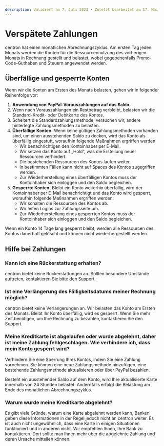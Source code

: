 ```yaml
---
description: Validiert am 7. Juli 2023 • Zuletzt bearbeitet am 17. Mai 2024
---
```


# Verspätete Zahlungen

centron hat einen monatlichen Abrechnungszyklus. Am ersten Tag jeden Monats werden die Konten für die Ressourcennutzung des vorherigen Monats in Rechnung gestellt und belastet, wobei gegebenenfalls Promo-Code-Guthaben und Steuern angewendet werden.

## **Überfällige und gesperrte Konten**&#x20;

Wenn wir die Konten am Ersten des Monats belasten, gehen wir in folgender Reihenfolge vor:

1. **Anwendung von PayPal-Vorauszahlungen auf das Saldo.**
2. Wenn nach Vorauszahlungen ein Restbetrag verbleibt, belasten wir die Standard-Kredit- oder Debitkarte des Kontos.
3. Scheitert die Standardzahlungsmethode, versuchen wir, andere hinterlegte Zahlungsmethoden zu belasten.
4. **Überfällige Konten.** Wenn keine gültigen Zahlungsmethoden vorhanden sind, um einen ausstehenden Saldo zu decken, wird das Konto als überfällig eingestuft, woraufhin folgende Maßnahmen ergriffen werden:
   * Wir benachrichtigen den Kontoinhaber per E-Mail.
   * Wir setzen das Konto auf „Hold“, was die Erstellung neuer Ressourcen verhindert.
   * Die bestehenden Ressourcen des Kontos laufen weiter.
   * In bestimmten Fällen kann nicht auf Spaces des Kontos zugegriffen werden.
   * Zur Wiederherstellung eines überfälligen Kontos muss der Kontoinhaber sich einloggen und den Saldo begleichen.
5. **Gesperrte Konten.** Bleibt ein Konto weiterhin überfällig, wird der Kontoinhaber per E-Mail benachrichtigt und das Konto wird gesperrt, woraufhin folgende Maßnahmen ergriffen werden:
   * Wir schalten die Ressourcen des Kontos ab.
   * Wir leiten Logins zur Zahlungsseite um.
   * Zur Wiederherstellung eines gesperrten Kontos muss der Kontoinhaber sich einloggen und den Saldo begleichen.

Wenn ein Konto 14 Tage lang gesperrt bleibt, werden alle Ressourcen des Kontos dauerhaft gelöscht und können nicht wiederhergestellt werden.

## **Hilfe bei Zahlungen**

### **Kann ich eine Rückerstattung erhalten?**

centron bietet keine Rückerstattungen an. Sollten besondere Umstände auftreten, kontaktieren Sie bitte den Support.

### **Ist eine Verlängerung des Fälligkeitsdatums meiner Rechnung möglich?**

centron bietet keine Verlängerungen an. Wir belasten das Konto am Ersten des Monats. Bleibt Ihr Konto überfällig, wird es gesperrt. Wenn Sie mehr Zeit benötigen, um Ihre Rechnung zu bezahlen, kontaktieren Sie den Support.

### **Meine Kreditkarte ist abgelaufen oder wurde abgelehnt, daher ist meine Zahlung fehlgeschlagen. Wie verhindere ich, dass mein Konto gesperrt wird?**

Verhindern Sie eine Sperrung Ihres Kontos, indem Sie eine Zahlung vornehmen. Sie können eine neue Zahlungsmethode hinzufügen, eine bestehende Zahlungsmethode aktualisieren oder über PayPal bezahlen.

Besteht ein ausstehender Saldo auf dem Konto, wird Ihre aktualisierte Karte innerhalb von 24 Stunden belastet. Andernfalls erfolgt die Belastung am Ende des monatlichen Abrechnungszyklus.

### **Warum wurde meine Kreditkarte abgelehnt?**

Es gibt viele Gründe, warum eine Karte abgelehnt werden kann, Banken geben diese Informationen in der Regel jedoch nicht an centron weiter. Es ist auch nicht ungewöhnlich, dass eine Karte in einigen Situationen funktioniert und in anderen nicht. Wir empfehlen Ihnen, Ihre Bank zu kontaktieren. Dort sollte man Ihnen mehr über die abgelehnte Zahlung und deren Ursache mitteilen können.


